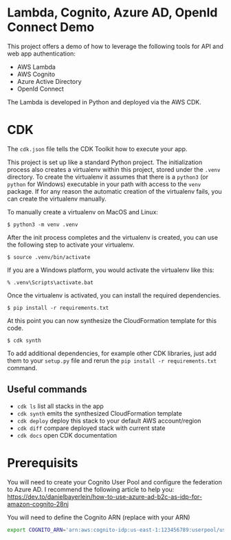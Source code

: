 
# Lambda, Cognito, Azure AD, OpenId Connect Demo

This project offers a demo of how to leverage the following tools for API and web app authentication:
 - AWS Lambda
 - AWS Cognito
 - Azure Active Directory 
 - OpenId Connect

The Lambda is developed in Python and deployed via the AWS CDK.

# CDK

The `cdk.json` file tells the CDK Toolkit how to execute your app.

This project is set up like a standard Python project.  The initialization
process also creates a virtualenv within this project, stored under the `.venv`
directory.  To create the virtualenv it assumes that there is a `python3`
(or `python` for Windows) executable in your path with access to the `venv`
package. If for any reason the automatic creation of the virtualenv fails,
you can create the virtualenv manually.

To manually create a virtualenv on MacOS and Linux:

```
$ python3 -m venv .venv
```

After the init process completes and the virtualenv is created, you can use the following
step to activate your virtualenv.

```
$ source .venv/bin/activate
```

If you are a Windows platform, you would activate the virtualenv like this:

```
% .venv\Scripts\activate.bat
```

Once the virtualenv is activated, you can install the required dependencies.

```
$ pip install -r requirements.txt
```

At this point you can now synthesize the CloudFormation template for this code.

```
$ cdk synth
```

To add additional dependencies, for example other CDK libraries, just add
them to your `setup.py` file and rerun the `pip install -r requirements.txt`
command.

## Useful commands

 * `cdk ls`          list all stacks in the app
 * `cdk synth`       emits the synthesized CloudFormation template
 * `cdk deploy`      deploy this stack to your default AWS account/region
 * `cdk diff`        compare deployed stack with current state
 * `cdk docs`        open CDK documentation

# Prerequisits 
You will need to create your Cognito User Pool and configure the federation to Azure AD.  I recommend the following article to help you:
https://dev.to/danielbayerlein/how-to-use-azure-ad-b2c-as-idp-for-amazon-cognito-28nj

You will need to define the Cognito ARN (replace with your ARN)
```bash
export COGNITO_ARN='arn:aws:cognito-idp:us-east-1:123456789:userpool/us-east-1_abc123'

